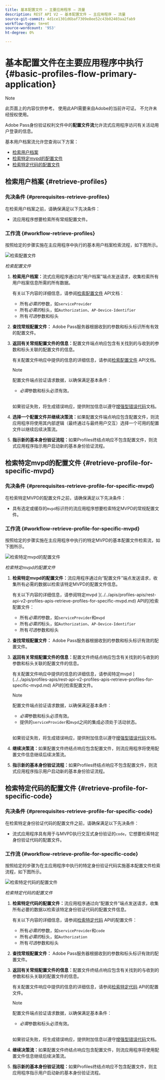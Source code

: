 ```yaml
---
title: 基本配置文件 — 主要应用程序 — 流量
description: REST API V2 — 基本配置文件 — 主应用程序 — 流量
source-git-commit: 4d1ce1301d6baf7309e8ee52c43b02403aa2fab9
workflow-type: tm+mt
source-wordcount: '953'
ht-degree: 0%

---
```



# 基本配置文件在主要应用程序中执行 {#basic-profiles-flow-primary-application}

>[!NOTE]
>
> 此页面上的内容仅供参考。 使用此API需要来自Adobe的当前许可证。 不允许未经授权使用。

Adobe Pass身份验证权利文件中的&#x200B;**配置文件流**&#x200B;允许流式应用程序访问有关活动用户登录的信息。

基本用户档案流允许您查询以下方案：

* [检索用户档案](#retrieve-profiles)
* [检索特定mvpd的配置文件](#retrieve-profile-for-specific-mvpd)
* [检索特定代码的配置文件](#retrieve-profile-for-specific-code)

## 检索用户档案 {#retrieve-profiles}

### 先决条件 {#prerequisites-retrieve-profiles}

在检索用户档案之前，请确保满足以下先决条件：

* 流应用程序想要检索所有常规配置文件。

### 工作流 {#workflow-retrieve-profiles}

按照给定的步骤实施在主应用程序中执行的基本用户档案检索流程，如下图所示。

![检索配置文件](../../../assets/rest-api-v2/flows/basic-flows/rest-api-v2-retrieve-profiles-within-primary-application.png)

*检索配置文件*

1. **检索用户档案：**&#x200B;流式应用程序通过向“用户档案”端点发送请求，收集检索所有用户档案信息所需的所有数据。

   有关以下内容的详细信息，请参阅[检索配置文件](../../apis/profiles-apis/rest-api-v2-profiles-apis-retrieve-profiles.md) API文档：
   * 所有&#x200B;_必需的_&#x200B;参数，如`serviceProvider`
   * 所有&#x200B;_必需的_&#x200B;标头，如`Authorization`、`AP-Device-Identifier`
   * 所有&#x200B;_可选_&#x200B;参数和标头

1. **查找常规配置文件：** Adobe Pass服务器根据收到的参数和标头标识所有有效的配置文件。

1. **返回有关常规配置文件的信息：**&#x200B;配置文件端点响应包含有关找到的与收到的参数和标头关联的配置文件的信息。

   有关配置文件响应中提供的信息的详细信息，请参阅[检索配置文件](../../apis/profiles-apis/rest-api-v2-profiles-apis-retrieve-profiles.md) API文档。

   >[!NOTE]
   >
   > 配置文件端点验证请求数据，以确保满足基本条件：
   >
   > * _必需_&#x200B;参数和标头必须有效。
   >
   > <br/>
   >
   > 如果验证失败，将生成错误响应，提供附加信息以遵守[增强型错误代码](../../../enhanced-error-codes.md)文档。

1. **选择一个配置文件并继续决策流：**&#x200B;如果配置文件端点响应包含配置文件，则流应用程序将使用其内部逻辑（最终通过与最终用户交互）选择一个可用的配置文件以继续后续决策流。

1. **指示新的基本身份验证流程：**&#x200B;如果Profiles终结点响应不包含配置文件，则流式应用程序指示用户启动新的基本身份验证流程。

## 检索特定mvpd的配置文件 {#retrieve-profile-for-specific-mvpd}

### 先决条件 {#prerequisites-retrieve-profile-for-specific-mvpd}

在检索特定MVPD的配置文件之前，请确保满足以下先决条件：

* 具有选定或缓存的`mvpd`标识符的流应用程序想要检索特定MVPD的常规配置文件。

### 工作流 {#workflow-retrieve-profile-for-specific-mvpd}

按照给定的步骤实施在主应用程序中执行的特定MVPD的基本配置文件检索流，如下图所示。

![检索特定mvpd的配置文件](../../../assets/rest-api-v2/flows/basic-flows/rest-api-v2-retrieve-profile-within-primary-application-for-specific-mvpd.png)

*检索特定mvpd的配置文件*

1. **检索特定mvpd的配置文件：**&#x200B;流应用程序通过向“配置文件”端点发送请求，收集所有必需的数据以检索该特定MVPD的配置文件信息。

   有关以下内容的详细信息，请参阅特定mvpd ](../../apis/profiles-apis/rest-api-v2-profiles-apis-retrieve-profiles-for-specific-mvpd.md) API的[检索配置文件：
   * 所有&#x200B;_必需的_&#x200B;参数，如`serviceProvider`和`mvpd`
   * 所有&#x200B;_必需的_&#x200B;标头，如`Authorization`、`AP-Device-Identifier`
   * 所有&#x200B;_可选_&#x200B;参数和标头

1. **查找常规配置文件：** Adobe Pass服务器根据收到的参数和标头标识有效的配置文件。

1. **返回有关常规配置文件的信息：**&#x200B;配置文件终结点响应包含有关找到的与收到的参数和标头关联的配置文件的信息。

   有关配置文件响应中提供的信息的详细信息，请参阅特定mvpd ](../../apis/profiles-apis/rest-api-v2-profiles-apis-retrieve-profiles-for-specific-mvpd.md) API的[检索配置文件。

   >[!NOTE]
   >
   > 配置文件端点验证请求数据，以确保满足基本条件：
   >
   > * _必需_&#x200B;参数和标头必须有效。
   > * 提供的`serviceProvider`和`mvpd`之间的集成必须处于活动状态。
   >
   > <br/>
   > 
   > 如果验证失败，将生成错误响应，提供附加信息以遵守[增强型错误代码](../../../enhanced-error-codes.md)文档。

1. **继续决策流：**&#x200B;如果配置文件终结点响应包含配置文件，则流应用程序将使用配置文件信息继续后续决策流。

1. **指示新的基本身份验证流程：**&#x200B;如果Profiles终结点响应不包含配置文件，则流式应用程序指示用户启动新的基本身份验证流程。

## 检索特定代码的配置文件 {#retrieve-profile-for-specific-code}

### 先决条件 {#prerequisites-retrieve-profile-for-specific-code}

在检索特定身份验证代码的配置文件之前，请确保满足以下先决条件：

* 流式应用程序具有用于与MVPD执行交互式身份验证的`code`，它想要检索特定身份验证代码的配置文件。

### 工作流 {#workflow-retrieve-profile-for-specific-code}

按照给定的步骤为在主应用程序中执行的特定身份验证代码实施基本配置文件检索流程，如下图所示。

![检索特定代码的配置文件](../../../assets/rest-api-v2/flows/basic-flows/rest-api-v2-retrieve-profile-within-primary-application-for-specific-code.png)

*检索特定代码的配置文件*

1. **检索特定代码的配置文件：**&#x200B;流应用程序通过向“配置文件”端点发送请求，收集所有必要的数据以检索该特定身份验证代码的配置文件信息。

   有关以下内容的详细信息，请参阅[检索特定代码](../../apis/profiles-apis/rest-api-v2-profiles-apis-retrieve-profiles-for-specific-code.md) API的配置文件：
   * 所有&#x200B;_必需的_&#x200B;参数，如`serviceProvider`和`code`
   * 所有&#x200B;_必需的_&#x200B;标头，如`Authorization`
   * 所有&#x200B;_可选_&#x200B;参数和标头

1. **查找常规配置文件：** Adobe Pass服务器根据收到的参数和标头标识有效的配置文件。

1. **返回有关常规配置文件的信息：**&#x200B;配置文件终结点响应包含有关找到的与收到的参数和标头关联的配置文件的信息。

   有关配置文件响应中提供的信息的详细信息，请参阅[检索特定代码](../../apis/profiles-apis/rest-api-v2-profiles-apis-retrieve-profiles-for-specific-code.md) API的配置文件。

   >[!NOTE]
   >
   > 配置文件端点验证请求数据，以确保满足基本条件：
   >
   > * _必需_&#x200B;参数和标头必须有效。
   >
   > <br/>
   >
   > 如果验证失败，将生成错误响应，提供附加信息以遵守[增强型错误代码](../../../enhanced-error-codes.md)文档。

1. **继续决策流：**&#x200B;如果配置文件终结点响应包含配置文件，则流应用程序将使用配置文件信息继续后续决策流。

1. **指示新的基本身份验证流程：**&#x200B;如果Profiles终结点响应不包含配置文件，则主应用程序指示用户启动新的基本身份验证流程。
